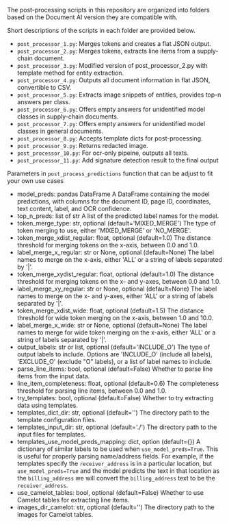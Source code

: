The post-processing scripts in this repository are organized into folders based on the Document AI version they are
compatible with.

Short descriptions of the scripts in each folder are provided below.

- `post_processor_1.py`: Merges tokens and creates a flat JSON output.
- `post_processor_2.py`: Merges tokens, extracts line items from a supply-chain document.
- `post_processor_3.py`: Modified version of post_processor_2.py with template method for entity extraction.
- `post_processor_4.py`: Outputs all document information in flat JSON, convertible to CSV.
- `post_processor_5.py`: Extracts image snippets of entities, provides top-n answers per class.
- `post_processor_6.py`: Offers empty answers for unidentified model classes in supply-chain documents.
- `post_processor_7.py`: Offers empty answers for unidentified model classes in general documents.
- `post_processor_8.py`: Accepts template dicts for post-processing.
- `post_processor_9.py`: Returns redacted image.
- `post_processor_10.py`: For ocr-only pipeine, outputs all texts.
- `post_processor_11.py`: Add signature detection result to the final output



Parameters in `post_process_predictions` function that can be adjust to fit your own use cases

- model_preds: pandas DataFrame
        A DataFrame containing the model predictions, with columns for the document ID, page ID, coordinates,
        text content, label, and OCR confidence.
- top_n_preds: list of str
        A list of the predicted label names for the model.
- token_merge_type: str, optional (default='MIXED_MERGE')
        The type of token merging to use, either 'MIXED_MERGE' or 'NO_MERGE'.
- token_merge_xdist_regular: float, optional (default=1.0)
        The distance threshold for merging tokens on the x-axis, between 0.0 and 1.0.
- label_merge_x_regular: str or None, optional (default=None)
        The label names to merge on the x-axis, either 'ALL' or a string of labels separated by '|'.
- token_merge_xydist_regular: float, optional (default=1.0)
        The distance threshold for merging tokens on the x- and y-axes, between 0.0 and 1.0.
- label_merge_xy_regular: str or None, optional (default=None)
        The label names to merge on the x- and y-axes, either 'ALL' or a string of labels separated by '|'.
- token_merge_xdist_wide: float, optional (default=1.5)
        The distance threshold for wide token merging on the x-axis, between 1.0 and 10.0.
- label_merge_x_wide: str or None, optional (default=None)
        The label names to merge for wide token merging on the x-axis, either 'ALL' or a string of labels separated by '|'.
- output_labels: str or list, optional (default='INCLUDE_O')
        The type of output labels to include. Options are 'INCLUDE_O' (include all labels), 'EXCLUDE_O' (exclude "O" labels),
        or a list of label names to include.
- parse_line_items: bool, optional (default=False)
        Whether to parse line items from the input data.
- line_item_completeness: float, optional (default=0.6)
        The completeness threshold for parsing line items, between 0.0 and 1.0.
- try_templates: bool, optional (default=False)
        Whether to try extracting data using templates.
- templates_dict_dir: str, optional (default='')
        The directory path to the template configuration files.
- templates_input_dir: str, optional (default='./')
        The directory path to the input files for templates.
- templates_use_model_preds_mapping: dict, option (default={})
        A dictionary of similar labels to be used when `use_model_preds=True`. This is useful for properly parsing name/address fields. For example, if the templates specify the `receiver_address` is in a particular location, but `use_model_preds=True` and the model predicts the text in that location as the `billing_address` we will convert the `billing_address` text to be the `receiver_address`.
- use_camelot_tables: bool, optional (default=False)
        Whether to use Camelot tables for extracting line items.
- images_dir_camelot: str, optional (default='')
        The directory path to the images for Camelot tables.
